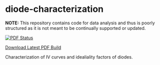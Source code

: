# diode-characterization

__NOTE:__ This repository contains code for data analysis and thus is poorly structured as it is not meant to be continually supported or updated.

[![PDF Status](https://www.sharelatex.com/github/repos/danielunderwood/diode-characterization/builds/latest/badge.svg)](https://www.sharelatex.com/github/repos/danielunderwood/diode-characterization/)

[Download Latest PDF Build](https://www.sharelatex.com/github/repos/danielunderwood/diode-characterization/builds/latest/output.pdf)


Characterization of IV curves and idealiality factors of diodes.
